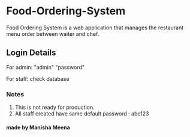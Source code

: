 # Food-Ordering-System
Food Ordering System is a web application that manages the restaurant menu order between waiter and chef.

## Login Details
For admin:
"admin"
"password"

For staff:
check database




### Notes
1. This is not ready for production.
2. All staff created have same default password : abc123

#### made by Manisha Meena
